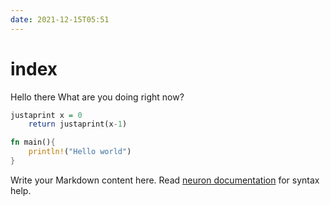 ```yaml
---
date: 2021-12-15T05:51
---
```


# index
Hello there What are you doing right now?

```haskell
justaprint x = 0
	return justaprint(x-1)
```
```rust
fn main(){
	println!("Hello world")
}
```


Write your Markdown content here. Read [neuron documentation](https://neuron.zettel.page/2011404.html) for syntax help.

